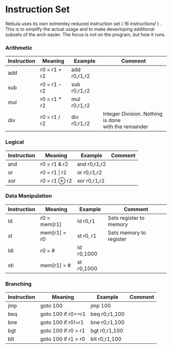 # Instruction Set

Nebula uses its own extremley reduced instruction set ( 16 instructions! ) . This is to simplify the actual usage and to make devevloping additional subsets of the arch easier. The focus is not on the program, but how it runs. 

### Arithmetic

| Instruction | Meaning      | Example      | Comment                                                    |
| ----------- | ------------ | ------------ | ---------------------------------------------------------- |
| add         | r0 = r1 + r2 | add r0,r1,r2 |                                                            |
| sub         | r0 = r1 - r2 | sub r0,r1,r2 |                                                            |
| mul         | r0 = r1 * r2 | mul r0,r1,r2 |                                                            |
| div         | r0 = r1 / r2 | div r0,r1,r2 | Integer Division. Nothing is done <br />with the remainder |

### Logical

| Instruction | Meaning       | Example      | Comment |
| ----------- | ------------- | ------------ | ------- |
| and         | r0 = r1 & r2  | and r0,r1,r2 |         |
| or          | r0 = r1 \| r2 | or r0,r1,r2  |         |
| xor         | r0 = r1 ⊕ r2  | xor r0,r1,r2 |         |

### Data Manipulation

| Instruction | Meaning      | Example    | Comment                 |
| ----------- | ------------ | ---------- | ----------------------- |
| ld          | r0 = mem[r1] | ld r0,r1   | Sets register to memory |
| st          | mem[r1] = r0 | st r0, r1  | Sets memory to register |
| ldi         | r0 = #       | ld r0,1000 |                         |
| sti         | mem[r1] = #  | st r0,1000 |                         |

### Branching

| Instruction | Meaning             | Example       | Comment |
| ----------- | ------------------- | ------------- | ------- |
| jmp         | goto 100            | jmp 100       |         |
| beq         | goto 100 if r0==r1  | beq r0,r1,100 |         |
| bne         | goto 100 if r0!=r1  | bne r0,r1,100 |         |
| bgt         | goto 100 if r0 > r1 | bgt r0,r1,100 |         |
| blt         | goto 100 if r1 > r0 | blt r0,r1,100 |         |

